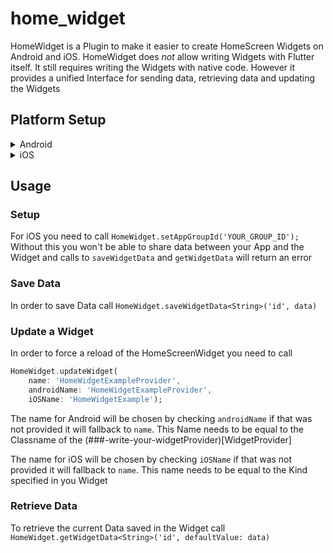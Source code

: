 # home_widget

HomeWidget is a Plugin to make it easier to create HomeScreen Widgets on Android and iOS.
HomeWidget does *not* allow writing Widgets with Flutter itself. It still requires writing the Widgets with native code. However it provides a unified Interface for sending data, retrieving data and updating the Widgets

## Platform Setup

<details><summary>Android</summary>
### Create Widget Layout inside `android/app/res/layout`

### Create Widget Configuration into `android/app/res/xml`
```xml
<?xml version="1.0" encoding="utf-8"?>
<appwidget-provider xmlns:android="http://schemas.android.com/apk/res/android"
    android:minWidth="40dp"
    android:minHeight="40dp"
    android:updatePeriodMillis="86400000"
    android:initialLayout="@layout/example_layout"
    android:resizeMode="horizontal|vertical"
    android:widgetCategory="home_screen">
</appwidget-provider>
```

### Add WidgetReceiver to AndroidManifest
```xml
<receiver android:name="HomeWidgetExampleProvider" >
    <intent-filter>
        <action android:name="android.appwidget.action.APPWIDGET_UPDATE" />
    </intent-filter>
    <meta-data android:name="android.appwidget.provider"
        android:resource="@xml/home_widget_example" />
</receiver>
```

### Write your WidgetProvider
For convenience you can extend from (android/src/main/kotlin/es.antonborri/home_widget/HomeWidgetProvider.kt)[HomeWidgetProvider] which gives you access to a SharedPreferences Object with the Data in the `onUpdate` method.
If you don't want to use the convenience Method you can access the Data using
```kotlin
import es.antonborri.home_widget.HomeWidgetPlugin
...
HomeWidgetPlugin.getData(context)
```
which will give you access to the same SharedPreferences

### More Information
For more Information on how to create and configure Android Widgets checkout (https://developer.android.com/guide/topics/appwidgets)[this guide] on the Android Developers Page.

</details>

<details><summary>iOS</summary>
### Add a Widget to your App in Xcode
Add a widget extension `File > Target > Widget Extension`

### Add GroupId
You need to add a groupId to the App and the Widget Extension
*Note: in order to add groupIds you need a paid Apple Developer Account*
Go to your (https://developer.apple.com/account/resources/identifiers/list/applicationGroup)[Apple Developer Account] and add a new group
Add this group to you Runner and the Widget Extension inside XCode `Signing & Capabilities > App Groups > +`
(To swap between your App and the Extension change the Target)

### Write your Widget
Check the (example/ios/HomeWidgetExample/HomeWidgetExample.swift)[exampleApp] for an Implementation of a Widget
A more detailed overview on how to write Widgets for iOS 14 can fbe found on the (https://developer.apple.com/documentation/swiftui/widget)[Apple Developer documentation]
In order to access the Data send with Flutter can be access with
```swift
let data = UserDefaults.init(suiteName:"YOUR_GROUP_ID")
```
</details>

## Usage

### Setup
For iOS you need to call `HomeWidget.setAppGroupId('YOUR_GROUP_ID');`
Without this you won't be able to share data between your App and the Widget and calls to `saveWidgetData` and `getWidgetData` will return an error

### Save Data
In order to save Data call `HomeWidget.saveWidgetData<String>('id', data)`

### Update a Widget
In order to force a reload of the HomeScreenWidget you need to call
```dart
HomeWidget.updateWidget(
    name: 'HomeWidgetExampleProvider',
    androidName: 'HomeWidgetExampleProvider',
    iOSName: 'HomeWidgetExample');
```

The name for Android will be chosen by checking `androidName` if that was not provided it will fallback to `name`.
This Name needs to be equal to the Classname of the (###-write-your-widgetProvider)[WidgetProvider]

The name for iOS will be chosen by checking `iOSName` if that was not provided it will fallback to `name`.
This name needs to be equal to the Kind specified in you Widget

### Retrieve Data
To retrieve the current Data saved in the Widget call `HomeWidget.getWidgetData<String>('id', defaultValue: data)`

